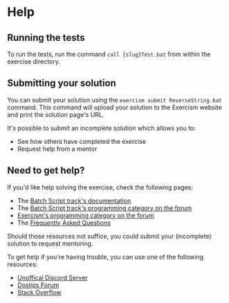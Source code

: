 # Help

## Running the tests

To run the tests, run the command `call {slug}Test.bat` from within the exercise directory.

## Submitting your solution

You can submit your solution using the `exercism submit ReverseString.bat` command.
This command will upload your solution to the Exercism website and print the solution page's URL.

It's possible to submit an incomplete solution which allows you to:

- See how others have completed the exercise
- Request help from a mentor

## Need to get help?

If you'd like help solving the exercise, check the following pages:

- The [Batch Script track's documentation](https://exercism.org/docs/tracks/batch)
- The [Batch Script track's programming category on the forum](https://forum.exercism.org/c/programming/batch)
- [Exercism's programming category on the forum](https://forum.exercism.org/c/programming/5)
- The [Frequently Asked Questions](https://exercism.org/docs/using/faqs)

Should those resources not suffice, you could submit your (incomplete) solution to request mentoring.

To get help if you're having trouble, you can use one of the following resources:

- [Unoffical Discord Server](https://discord.gg/batch)
- [Dostips Forum](https://www.dostips.com/)
- [Stack Overflow](https://stackoverflow.com/questions/tagged/batch-file)